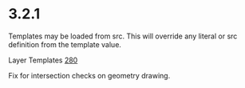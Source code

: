 # 3.2.1

Templates may be loaded from src. This will override any literal or src definition from the template value.

Layer Templates [280](https://github.com/GEOLYTIX/xyz/issues/280)

Fix for intersection checks on geometry drawing.